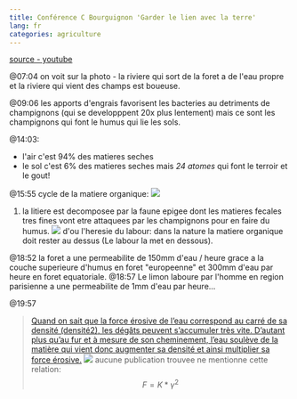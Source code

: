 ```yaml
---
title: Conférence C Bourguignon 'Garder le lien avec la terre'
lang: fr
categories: agriculture
---
```


[source - youtube](https://www.youtube.com/watch?v=Lb0kJLCZypM)

@07:04
on voit sur la photo - la riviere qui sort de la foret a de l'eau propre et la riviere qui vient des champs est boueuse.

@09:06
les apports d'engrais favorisent les bacteries au detriments de champignons (qui se developppent 20x plus lentement) mais ce sont les champignons
qui font le humus qui lie les sols.

@14:03:

* l'air c'est 94% des matieres seches
* le sol c'est 6% des matieres seches mais *24 atomes* qui font le terroir et le gout!

@15:55
cycle de la matiere organique:
![](https://thumbs.dreamstime.com/z/la-cha%C3%AEne-alimentaire-de-sol-83393795.jpg)

1. la litiere est decomposee par la faune epigee dont les matieres fecales tres fines vont etre attaquees par les champignons pour en faire du humus.
![](warning.jpg) d'ou l'heresie du labour: dans la nature la matiere organique doit rester au dessus (Le labour la met en dessous).

@18:52
la foret a une permeabilite de 150mm d'eau / heure grace a la couche superieure d'humus en foret "europeenne" et 300mm d'eau par heure en foret equatoriale.
@18:57
Le limon laboure par l'homme en region parisienne a une permeabilite de 1mm d'eau par heure...

@19:57
>[Quand on sait que la force érosive de l’eau correspond au carré de sa densité (densité2), les dégâts peuvent s’accumuler très vite. D’autant plus qu’au fur et à mesure de son cheminement, l’eau soulève de la matière qui vient donc augmenter sa densité et ainsi multiplier sa force érosive.](https://www.cultivar.fr/technique/se-rememorer-la-vocation-premiere-dun-sol)
![](warning.jpg) aucune publication trouvee ne mentionne cette relation: $$ F = K * \gamma ^2 $$
